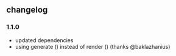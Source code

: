 ## changelog

### 1.1.0
- updated dependencies
- using generate () instead of render () (thanks @baklazhanius)
